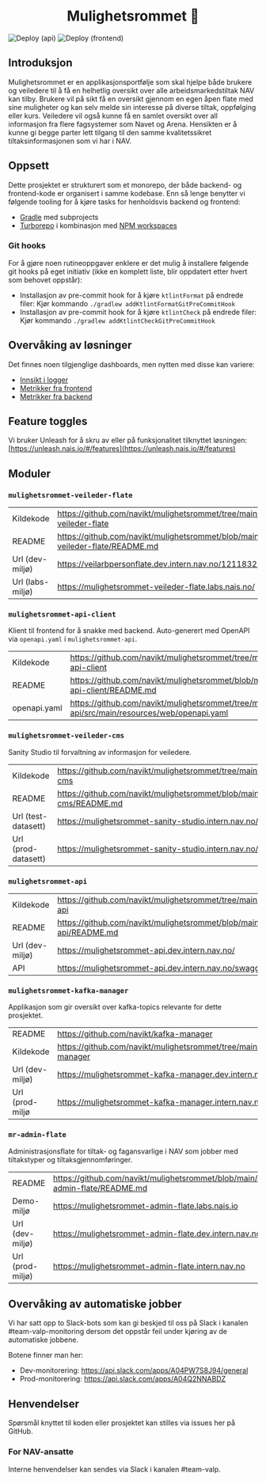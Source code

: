 <h1 align="center">Mulighetsrommet 🎯</h1>

![Deploy (api)](https://github.com/navikt/mulighetsrommet/actions/workflows/mulighetsrommet-api.yaml/badge.svg)
![Deploy (frontend)](https://github.com/navikt/mulighetsrommet/actions/workflows/mulighetsrommet-veileder-flate.yaml/badge.svg)

## Introduksjon

Mulighetsrommet er en applikasjonsportfølje som skal hjelpe både brukere og veiledere til å få en helhetlig oversikt
over alle arbeidsmarkedstiltak NAV kan tilby.
Brukere vil på sikt få en oversikt gjennom en egen åpen flate med sine muligheter og kan selv melde sin interesse på
diverse tiltak, oppfølging eller kurs.
Veiledere vil også kunne få en samlet oversikt over all informasjon fra flere fagsystemer som Navet og Arena.
Hensikten er å kunne gi begge parter lett tilgang til den samme kvalitetssikret tiltaksinformasjonen som vi har i NAV.

## Oppsett

Dette prosjektet er strukturert som et monorepo, der både backend- og frontend-kode er organisert i samme kodebase.
Enn så lenge benytter vi følgende tooling for å kjøre tasks for henholdsvis backend og frontend:

- [Gradle](https://gradle.org/) med subprojects
- [Turborepo](https://turborepo.org/) i kombinasjon med [NPM workspaces](https://turborepo.org/)

### Git hooks

For å gjøre noen rutineoppgaver enklere er det mulig å installere følgende git hooks på eget initiativ (ikke en komplett
liste, blir oppdatert etter hvert som behovet oppstår):

- Installasjon av pre-commit hook for å kjøre `ktlintFormat` på endrede filer: Kjør
  kommando `./gradlew addKtlintFormatGitPreCommitHook`
- Installasjon av pre-commit hook for å kjøre `ktlintCheck` på endrede filer: Kjør
  kommando `./gradlew addKtlintCheckGitPreCommitHook`

## Overvåking av løsninger

Det finnes noen tilgjenglige dashboards, men nytten med disse kan variere:

- [Innsikt i logger](<https://logs.adeo.no/app/dashboards#/view/6927d260-00ed-11ed-9b1a-4723a5e7a9db?_g=(filters:!(),refreshInterval:(pause:!t,value:0),time:(from:now-15m,to:now))>)
- [Metrikker fra frontend](<https://logs.adeo.no/app/dashboards#/view/b9e91b00-01ba-11ed-9b1a-4723a5e7a9db?_a=(viewMode:edit)&_g=(filters:!(),refreshInterval:(pause:!t,value:0),time:(from:now-15m,to:now))>)
- [Metrikker fra backend](https://grafana.nais.io/d/8W2DNq6nk/mulighetsrommet-api?orgId=1&refresh=5m&var-datasource=prod-gcp&var-duration=30m&var-team=team-mulighetsrommet&from=now-15m&to=now)

## Feature toggles

Vi bruker Unleash for å skru av eller på funksjonalitet tilknyttet
løsningen: [https://unleash.nais.io/#/features](https://unleash.nais.io/#/features)

## Moduler

### `mulighetsrommet-veileder-flate`

| | |
|------------------|---------------------------------------------------------------------------------------------------------|
| Kildekode        | <https://github.com/navikt/mulighetsrommet/tree/main/frontend/mulighetsrommet-veileder-flate>           |
| README           | <https://github.com/navikt/mulighetsrommet/blob/main/frontend/mulighetsrommet-veileder-flate/README.md> |
| Url (dev-miljø)  | <https://veilarbpersonflate.dev.intern.nav.no/12118323058>                                              |
| Url (labs-miljø) | <https://mulighetsrommet-veileder-flate.labs.nais.no/>                                                  |

### `mulighetsrommet-api-client`

Klient til frontend for å snakke med backend. Auto-generert med OpenAPI via `openapi.yaml` i `mulighetsrommet-api`.

| | |
| --------------- | ----------------------------------------------------------------------------------- |
| Kildekode | <https://github.com/navikt/mulighetsrommet/tree/main/frontend/mulighetsrommet-api-client> |
| README | <https://github.com/navikt/mulighetsrommet/blob/main/frontend/mulighetsrommet-api-client/README.md> |
| openapi.yaml | <https://github.com/navikt/mulighetsrommet/tree/main/mulighetsrommet-api/src/main/resources/web/openapi.yaml> |

### `mulighetsrommet-veileder-cms`

Sanity Studio til forvaltning av informasjon for veiledere.

| | |
| --------------- | ----------------------------------------------------------------------------------- |
| Kildekode | <https://github.com/navikt/mulighetsrommet/tree/main/frontend/mulighetsrommet-cms> |
| README | <https://github.com/navikt/mulighetsrommet/blob/main/frontend/mulighetsrommet-cms/README.md> |
| Url (test-datasett) | <https://mulighetsrommet-sanity-studio.intern.nav.no/test/desk> |
| Url (prod-datasett) | <https://mulighetsrommet-sanity-studio.intern.nav.no/production/desk> |

### `mulighetsrommet-api`

| | |
|-----------------|-------------------------------------------------------------------------------------|
| Kildekode       | <https://github.com/navikt/mulighetsrommet/tree/main/mulighetsrommet-api>           |
| README          | <https://github.com/navikt/mulighetsrommet/blob/main/mulighetsrommet-api/README.md> |
| Url (dev-miljø) | <https://mulighetsrommet-api.dev.intern.nav.no/>                                    |
| API             | <https://mulighetsrommet-api.dev.intern.nav.no/swagger-ui>                          |

### `mulighetsrommet-kafka-manager`

Applikasjon som gir oversikt over kafka-topics relevante for dette prosjektet.

| | |
| --------------- | ----------------------------------------------------------------------------------- |
| README | <https://github.com/navikt/kafka-manager> |
| Kildekode | <https://github.com/navikt/mulighetsrommet/tree/main/iac/kafka-manager> |
| Url (dev-miljø) | <https://mulighetsrommet-kafka-manager.dev.intern.nav.no> |
| Url (prod-miljø | <https://mulighetsrommet-kafka-manager.intern.nav.no> |

### `mr-admin-flate`

Administrasjonsflate for tiltak- og fagansvarlige i NAV som jobber med tiltakstyper og tiltaksgjennomføringer.

| | |
|------------------|-----------------------------------------------------------------------------------------|
| README           | <https://github.com/navikt/mulighetsrommet/blob/main/frontend/mr-admin-flate/README.md> |
| Demo-miljø       | <https://mulighetsrommet-admin-flate.labs.nais.io>                                      |
| Url (dev-miljø)  | <https://mulighetsrommet-admin-flate.dev.intern.nav.no>                                 |
| Url (prod-miljø) | <https://mulighetsrommet-admin-flate.intern.nav.no>                                     |

## Overvåking av automatiske jobber
Vi har satt opp to Slack-bots som kan gi beskjed til oss på Slack i kanalen #team-valp-monitoring dersom det oppstår feil under kjøring av de automatiske jobbene.

Botene finner man her:
- Dev-monitorering: https://api.slack.com/apps/A04PW7S8J94/general
- Prod-monitorering: https://api.slack.com/apps/A04Q2NNABDZ

## Henvendelser

Spørsmål knyttet til koden eller prosjektet kan stilles via issues her på GitHub.

### For NAV-ansatte

Interne henvendelser kan sendes via Slack i kanalen #team-valp.

